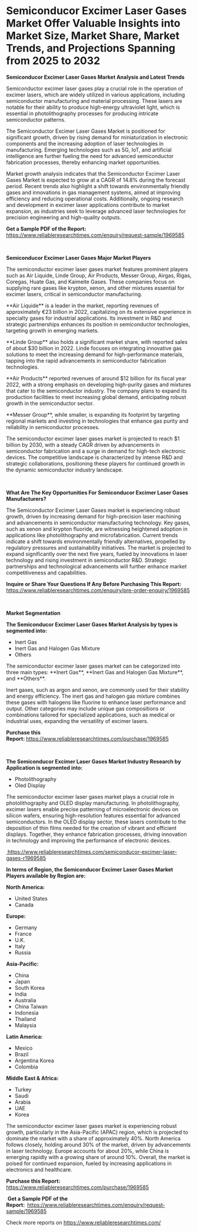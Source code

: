 <p><h1>Semiconducor Excimer Laser Gases Market Offer Valuable Insights into Market Size, Market Share, Market Trends, and Projections Spanning from 2025 to 2032</h1></p><p><strong>Semiconducor Excimer Laser Gases Market Analysis and Latest Trends</strong></p>
<p><p>Semiconductor excimer laser gases play a crucial role in the operation of excimer lasers, which are widely utilized in various applications, including semiconductor manufacturing and material processing. These lasers are notable for their ability to produce high-energy ultraviolet light, which is essential in photolithography processes for producing intricate semiconductor patterns.</p><p>The Semiconductor Excimer Laser Gases Market is positioned for significant growth, driven by rising demand for miniaturization in electronic components and the increasing adoption of laser technologies in manufacturing. Emerging technologies such as 5G, IoT, and artificial intelligence are further fueling the need for advanced semiconductor fabrication processes, thereby enhancing market opportunities. </p><p>Market growth analysis indicates that the Semiconductor Excimer Laser Gases Market is expected to grow at a CAGR of 14.8% during the forecast period. Recent trends also highlight a shift towards environmentally friendly gases and innovations in gas management systems, aimed at improving efficiency and reducing operational costs. Additionally, ongoing research and development in excimer laser applications contribute to market expansion, as industries seek to leverage advanced laser technologies for precision engineering and high-quality outputs.</p></p>
<p><strong>Get a Sample PDF of the Report:&nbsp;</strong> <a href="https://www.reliableresearchtimes.com/enquiry/request-sample/1969585?utm_campaign=2334&utm_medium=2&utm_source=Github&utm_content=ia&utm_term=13022025&utm_id=semiconducor-excimer-laser-gases">https://www.reliableresearchtimes.com/enquiry/request-sample/1969585</a></p>
<p>&nbsp;</p>
<p><strong>Semiconducor Excimer Laser Gases Major Market Players</strong></p>
<p><p>The semiconductor excimer laser gases market features prominent players such as Air Liquide, Linde Group, Air Products, Messer Group, Airgas, Rigas, Coregas, Huate Gas, and Kaimeite Gases. These companies focus on supplying rare gases like krypton, xenon, and other mixtures essential for excimer lasers, critical in semiconductor manufacturing.</p><p>**Air Liquide** is a leader in the market, reporting revenues of approximately €23 billion in 2022, capitalizing on its extensive experience in specialty gases for industrial applications. Its investment in R&D and strategic partnerships enhances its position in semiconductor technologies, targeting growth in emerging markets.</p><p>**Linde Group** also holds a significant market share, with reported sales of about $30 billion in 2022. Linde focuses on integrating innovative gas solutions to meet the increasing demand for high-performance materials, tapping into the rapid advancements in semiconductor fabrication technologies.</p><p>**Air Products** reported revenues of around $12 billion for its fiscal year 2022, with a strong emphasis on developing high-purity gases and mixtures that cater to the semiconductor industry. The company plans to expand its production facilities to meet increasing global demand, anticipating robust growth in the semiconductor sector.</p><p>**Messer Group**, while smaller, is expanding its footprint by targeting regional markets and investing in technologies that enhance gas purity and reliability in semiconductor processes.</p><p>The semiconductor excimer laser gases market is projected to reach $1 billion by 2030, with a steady CAGR driven by advancements in semiconductor fabrication and a surge in demand for high-tech electronic devices. The competitive landscape is characterized by intense R&D and strategic collaborations, positioning these players for continued growth in the dynamic semiconductor industry landscape.</p></p>
<p>&nbsp;</p>
<p><strong>What Are The Key Opportunities For Semiconducor Excimer Laser Gases Manufacturers?</strong></p>
<p><p>The Semiconductor Excimer Laser Gases market is experiencing robust growth, driven by increasing demand for high-precision laser machining and advancements in semiconductor manufacturing technology. Key gases, such as xenon and krypton fluoride, are witnessing heightened adoption in applications like photolithography and microfabrication. Current trends indicate a shift towards environmentally friendly alternatives, propelled by regulatory pressures and sustainability initiatives. The market is projected to expand significantly over the next five years, fueled by innovations in laser technology and rising investment in semiconductor R&D. Strategic partnerships and technological advancements will further enhance market competitiveness and capabilities.</p></p>
<p><strong>Inquire or Share Your Questions If Any Before Purchasing This Report:</strong> <a href="https://www.reliableresearchtimes.com/enquiry/pre-order-enquiry/1969585?utm_campaign=2334&utm_medium=2&utm_source=Github&utm_content=ia&utm_term=13022025&utm_id=semiconducor-excimer-laser-gases">https://www.reliableresearchtimes.com/enquiry/pre-order-enquiry/1969585</a></p>
<p>&nbsp;</p>
<p><strong>Market Segmentation</strong></p>
<p><strong>The Semiconducor Excimer Laser Gases Market Analysis by types is segmented into:</strong></p>
<p><ul><li>Inert Gas</li><li>Inert Gas and Halogen Gas Mixture</li><li>Others</li></ul></p>
<p><p>The semiconductor excimer laser gases market can be categorized into three main types: **Inert Gas**, **Inert Gas and Halogen Gas Mixture**, and **Others**. </p><p>Inert gases, such as argon and xenon, are commonly used for their stability and energy efficiency. The inert gas and halogen gas mixture combines these gases with halogens like fluorine to enhance laser performance and output. Other categories may include unique gas compositions or combinations tailored for specialized applications, such as medical or industrial uses, expanding the versatility of excimer lasers.</p></p>
<p><strong>Purchase this Report:&nbsp;</strong><a href="https://www.reliableresearchtimes.com/purchase/1969585?utm_campaign=2334&utm_medium=2&utm_source=Github&utm_content=ia&utm_term=13022025&utm_id=semiconducor-excimer-laser-gases">https://www.reliableresearchtimes.com/purchase/1969585</a></p>
<p>&nbsp;</p>
<p><strong>The Semiconducor Excimer Laser Gases Market Industry Research by Application is segmented into:</strong></p>
<p><ul><li>Photolithography</li><li>Oled Display</li></ul></p>
<p><p>The semiconductor excimer laser gases market plays a crucial role in photolithography and OLED display manufacturing. In photolithography, excimer lasers enable precise patterning of microelectronic devices on silicon wafers, ensuring high-resolution features essential for advanced semiconductors. In the OLED display sector, these lasers contribute to the deposition of thin films needed for the creation of vibrant and efficient displays. Together, they enhance fabrication processes, driving innovation in technology and improving the performance of electronic devices.</p></p>
<p><a href="https://www.reliableresearchtimes.com/semiconducor-excimer-laser-gases-r1969585?utm_campaign=2334&utm_medium=2&utm_source=Github&utm_content=ia&utm_term=13022025&utm_id=semiconducor-excimer-laser-gases">&nbsp;https://www.reliableresearchtimes.com/semiconducor-excimer-laser-gases-r1969585</a></p>
<p><strong>In terms of Region, the Semiconducor Excimer Laser Gases Market Players available by Region are:</strong></p>
<p>
    <p> <strong> North America: </strong>
        <ul>
            <li>United States</li>
            <li>Canada</li>
        </ul>
        </p> 
    <p> <strong> Europe: </strong>
        <ul>
            <li>Germany</li>
            <li>France</li>
            <li>U.K.</li>
            <li>Italy</li>
            <li>Russia</li>
        </ul>
        </p> 
    <p> <strong> Asia-Pacific: </strong>
        <ul>
            <li>China</li>
            <li>Japan</li>
            <li>South Korea</li>
            <li>India</li>
            <li>Australia</li>
            <li>China Taiwan</li>
            <li>Indonesia</li>
            <li>Thailand</li>
            <li>Malaysia</li>
        </ul>
        </p> 
    <p> <strong> Latin America: </strong>
        <ul>
            <li>Mexico</li>
            <li>Brazil</li>
            <li>Argentina Korea</li>
            <li>Colombia</li>
        </ul>
        </p> 
    <p> <strong> Middle East & Africa: </strong>
        <ul>
            <li>Turkey</li>
            <li>Saudi</li>
            <li>Arabia</li>
            <li>UAE</li>
            <li>Korea</li>
        </ul>
    </p>
    </p>
<p><p>The semiconductor excimer laser gases market is experiencing robust growth, particularly in the Asia-Pacific (APAC) region, which is projected to dominate the market with a share of approximately 40%. North America follows closely, holding around 30% of the market, driven by advancements in laser technology. Europe accounts for about 20%, while China is emerging rapidly with a growing share of around 10%. Overall, the market is poised for continued expansion, fueled by increasing applications in electronics and healthcare.</p></p>
<p><strong>Purchase this Report: </strong><a href="https://www.reliableresearchtimes.com/purchase/1969585?utm_campaign=2334&utm_medium=2&utm_source=Github&utm_content=ia&utm_term=13022025&utm_id=semiconducor-excimer-laser-gases">https://www.reliableresearchtimes.com/purchase/1969585</a></p>
<p>&nbsp;<strong>Get a Sample PDF of the Report:&nbsp;&nbsp;</strong><a href="https://www.reliableresearchtimes.com/enquiry/request-sample/1969585?utm_campaign=2334&utm_medium=2&utm_source=Github&utm_content=ia&utm_term=13022025&utm_id=semiconducor-excimer-laser-gases">https://www.reliableresearchtimes.com/enquiry/request-sample/1969585</a></p>
<p><strong></strong></p>
<p>Check more reports on <a href="https://www.reliableresearchtimes.com/?utm_campaign=2334&utm_medium=2&utm_source=Github&utm_content=ia&utm_term=13022025&utm_id=semiconducor-excimer-laser-gases">https://www.reliableresearchtimes.com/</a></p>